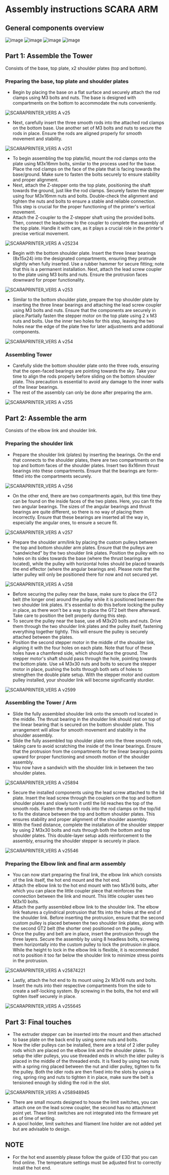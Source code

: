 # Assembly instructions SCARA ARM

## General components overview

![image](https://github.com/MigraineMonster/SCARA-Printer-for-Swarm-Robotics/assets/129239045/9aa6aaab-4435-4f46-8872-ab3884676ad9)
![image](https://github.com/MigraineMonster/SCARA-Printer-for-Swarm-Robotics/assets/129239045/4e0d0d4e-0736-4bac-bb16-67041daf19b5)
![image](https://github.com/MigraineMonster/SCARA-Printer-for-Swarm-Robotics/assets/129239045/5f7298cf-0f1d-4c22-ae8c-78f2426083e6)
![image](https://github.com/MigraineMonster/SCARA-Printer-for-Swarm-Robotics/assets/129239045/a2cfe844-31cd-4113-bfd4-edc5b63c4e82)

## Part 1: Assemble the Tower

Consists of the base, top plate, x2 shoulder plates (top and bottom).

### Preparing the base, top plate and shoulder plates

- Begin by placing the base on a flat surface and securely attach the rod clamps using M3 bolts and nuts. The base is designed with compartments on the bottom to accommodate the nuts conveniently.
    
![SCARAPRINTER_VERS A v25](https://github.com/MigraineMonster/SCARA-Printer-for-Swarm-Robotics/assets/129239045/33a1fb6e-7860-4f78-9d27-ca9864dbd26d)
    
- Next, carefully insert the three smooth rods into the attached rod clamps on the bottom base. Use another set of M3 bolts and nuts to secure the rods in place. Ensure the rods are aligned properly for smooth movement and stability.
    
![SCARAPRINTER_VERS A v251](https://github.com/MigraineMonster/SCARA-Printer-for-Swarm-Robotics/assets/129239045/040c4380-2901-4f6e-a117-88ed8285e183)
    
- To begin assembling the top plate/lid, mount the rod clamps onto the plate using M3x16mm bolts, similar to the process used for the base. Place the rod clamps on the face of the plate that is facing towards the base/ground. Make sure to fasten the bolts securely to ensure stability and proper alignment.
- Next, attach the Z-stepper onto the top plate, positioning the shaft towards the ground, just like the rod clamps. Securely fasten the stepper using four M3x16mm nuts and bolts. Double-check the alignment and tighten the nuts and bolts to ensure a stable and reliable connection. This step is crucial for the proper functioning of the printer's vertical movement.
- Attach the Z-coupler to the Z-stepper shaft using the provided bolts. Then, connect the leadscrew to the coupler to complete the assembly of the top plate. Handle it with care, as it plays a crucial role in the printer's precise vertical movement.
    
![SCARAPRINTER_VERS A v25234](https://github.com/MigraineMonster/SCARA-Printer-for-Swarm-Robotics/assets/129239045/5e521cc0-7241-4324-86b5-1c01203e2056)
    
- Begin with the bottom shoulder plate. Insert the three linear bearings (8x15x24) into the designated compartments, ensuring they protrude slightly when fully inserted. Use a rubber hammer for secure fitting; note that this is a permanent installation. Next, attach the lead screw coupler to the plate using M3 bolts and nuts. Ensure the protrusion faces downward for proper functionality.

![SCARAPRINTER_VERS A v253](https://github.com/MigraineMonster/SCARA-Printer-for-Swarm-Robotics/assets/129239045/cbc832c7-7f70-4778-b0a0-540e6e969698)

- Similar to the bottom shoulder plate, prepare the top shoulder plate by inserting the three linear bearings and attaching the lead screw coupler using M3 bolts and nuts. Ensure that the components are securely in place.Partially fasten the stepper motor on the top plate using 2 x M3 nuts and bolts. Use the inner two holes for this step, leaving the two holes near the edge of the plate free for later adjustments and additional components.

![SCARAPRINTER_VERS A v254](https://github.com/MigraineMonster/SCARA-Printer-for-Swarm-Robotics/assets/129239045/1a0350fb-7821-4102-850f-74267acff434)

### Assembling Tower

- Carefully slide the bottom shoulder plate onto the three rods, ensuring that the open-faced bearings are pointing towards the sky. Take your time to align the rods properly before sliding on the bottom shoulder plate. This precaution is essential to avoid any damage to the inner walls of the linear bearings.
- The rest of the assembly can only be done after preparing the arm.

![SCARAPRINTER_VERS A v255](https://github.com/MigraineMonster/SCARA-Printer-for-Swarm-Robotics/assets/129239045/080fb28b-0c1f-4d08-8a0c-0c8d09384e6d)
## Part 2: Assemble the arm

Consists of the elbow link and shoulder link.

### Preparing the shoulder link

- Prepare the shoulder link (plates) by inserting the bearings. On the end that connects to the shoulder plates, there are two compartments on the top and bottom faces of the shoulder plates. Insert two 8x16mm thrust bearings into these compartments. Ensure that the bearings are form-fitted into the compartments securely.

![SCARAPRINTER_VERS A v256](https://github.com/MigraineMonster/SCARA-Printer-for-Swarm-Robotics/assets/129239045/a50f31e8-91f8-4889-8d11-862ff2409458)

- On the other end, there are two compartments again, but this time they can be found on the inside faces of the two plates. Here, you can fit the two angular bearings. The sizes of the angular bearings and thrust bearings are quite different, so there is no way of placing them incorrectly. Ensure that these bearings are inserted all the way in, especially the angular ones, to ensure a secure fit.

![SCARAPRINTER_VERS A v257](https://github.com/MigraineMonster/SCARA-Printer-for-Swarm-Robotics/assets/129239045/6c565291-668f-4d08-a90c-aae14bcae32e)

- Prepare the shoulder arm/link by placing the custom pulleys between the top and bottom shoulder arm plates. Ensure that the pulleys are "sandwiched" by the two shoulder link plates. Position the pulley with no holes on its sides towards the base (where the thrust bearings are located), while the pulley with horizontal holes should be placed towards the end effector (where the angular bearings are). Please note that the latter pulley will only be positioned there for now and not secured yet.
    
![SCARAPRINTER_VERS A v258](https://github.com/MigraineMonster/SCARA-Printer-for-Swarm-Robotics/assets/129239045/9a30b5b8-942f-4658-b0dd-a6bf4a0ae480)
    
- Before securing the pulley near the base, make sure to place the GT2 belt (the longer one) around the pulley while it is positioned between the two shoulder link plates. It's essential to do this before locking the pulley in place, as there won't be a way to place the GT2 belt there afterward. Take care to position the belt properly during this step.
- To secure the pulley near the base, use x6 M3x20 bolts and nuts. Drive them through the two shoulder link plates and the pulley itself, fastening everything together tightly. This will ensure the pulley is securely attached between the plates.
- Position the second stepper motor in the middle of the shoulder link, aligning it with the four holes on each plate. Note that four of these holes have a chamfered side, which should face the ground. The stepper motor's shaft should pass through the hole, pointing towards the bottom plate. Use x4 M3x30 nuts and bolts to secure the stepper motor in place, pushing the bolts through both sets of holes to strengthen the double plate setup. With the stepper motor and custom pulley installed, your shoulder link will become significantly sturdier.
    
![SCARAPRINTER_VERS A v2599](https://github.com/MigraineMonster/SCARA-Printer-for-Swarm-Robotics/assets/129239045/09d0beb2-096c-43cd-b092-2df850ceaa9d)
    

### Assembling the Tower / Arm

- Slide the fully assembled shoulder link onto the smooth rod located in the middle. The thrust bearing in the shoulder link should rest on top of the linear bearing that is secured on the bottom shoulder plate. This arrangement will allow for smooth movement and stability in the shoulder assembly.
- Slide the fully assembled top shoulder plate onto the three smooth rods, taking care to avoid scratching the inside of the linear bearings. Ensure that the protrusion from the compartments for the linear bearings points upward for proper functioning and smooth motion of the shoulder assembly.
- You now have a sandwich with the shoulder link in between the two shoulder plates.

![SCARAPRINTER_VERS A v25894](https://github.com/MigraineMonster/SCARA-Printer-for-Swarm-Robotics/assets/129239045/2b99ad63-8cfa-442e-b6b9-e94b91c7ea55)

- Secure the installed components using the lead screw attached to the lid plate. Insert the lead screw through the couplers on the top and bottom shoulder plates and slowly turn it until the lid reaches the top of the smooth rods. Fasten the smooth rods into the rod clamps on the top/lid to fix the distance between the top and bottom shoulder plates. This ensures stability and proper alignment of the shoulder assembly.
- With the fixed distance, complete the installation of the shoulder stepper by using 2 M3x30 bolts and nuts through both the bottom and top shoulder plates. This double-layer setup adds reinforcement to the assembly, ensuring the shoulder stepper is securely in place.

![SCARAPRINTER_VERS A v25546](https://github.com/MigraineMonster/SCARA-Printer-for-Swarm-Robotics/assets/129239045/667d04d5-a353-4570-8813-91e95ce3c560)

### Preparing the Elbow link and final arm assembly

- You can now start preparing the final link, the elbow link which consists of the link itself, the hot end mount and the hot end.
- Attach the elbow link to the hot end mount with two M3x16 bolts, after which you can place the little coupler piece that reinforces the connection between the link and mount. This little coupler uses two M3x10 bolts.
- Attach the partly assembled elbow link to the shoulder link. The elbow link features a cylindrical protrusion that fits into the holes at the end of the shoulder link. Before inserting the protrusion, ensure that the second custom pulley is placed between the two shoulder link plates, along with the second GT2 belt (the shorter one) positioned on the pulley.
- Once the pulley and belt are in place, insert the protrusion through the three layers. Secure the assembly by using 8 headless bolts, screwing them horizontally into the custom pulley to lock the protrusion in place. While the height to lock in the elbow link is flexible, it is recommended not to position it too far below the shoulder link to minimize stress points in the protrusion.

![SCARAPRINTER_VERS A v25874221](https://github.com/MigraineMonster/SCARA-Printer-for-Swarm-Robotics/assets/129239045/68605c11-a437-46f6-8f24-05653eeb8502)

- Lastly, attach the hot end to its mount using 2x M3x16 nuts and bolts. Insert the nuts into their respective compartments from the side to create a self-locking system. By screwing in the bolts, the hot end will tighten itself securely in place.

![SCARAPRINTER_VERS A v255645](https://github.com/MigraineMonster/SCARA-Printer-for-Swarm-Robotics/assets/129239045/b1fccc90-1506-4c74-ac2a-18132d2d248d)

## Part 3: Final touches

- The extruder stepper can be inserted into the mount and then attached to base plate on the back end by using some nuts and bolts.
- Now the idler pulleys can be installed, there are a total of 2 idler pulley rods which are placed on the elbow link and the shoulder plates. To setup the idler pulleys, you use threaded ends in which the idler pulley is placed in the middle of the threaded ends. It is fixed by using two nuts with a spring ring placed between the nut and idler pulley, tighten to fix the pulley. Both the idler rods are then fixed into the slots by using a ring, spring ring and nuts to tighten it in place, make sure the belt is tensioned enough by sliding the rod in the slot.

![SCARAPRINTER_VERS A v258948945](https://github.com/MigraineMonster/SCARA-Printer-for-Swarm-Robotics/assets/129239045/b14d72e5-a114-4399-81c4-4ff006d5cfaf)

- There are small mounts designed to house the limit switches, you can attach one on the lead screw coupler, the second has no attachment point yet. These limit switches are not integrated into the firmware yet as of time of writing.
- A spool holder, limit switches and filament line holder are not added yet but are advisable to design.

## NOTE
- For the hot end assembly please follow the guide of E3D that you can find online. The temperature settings must be adjusted first to correctly install the hot end.
